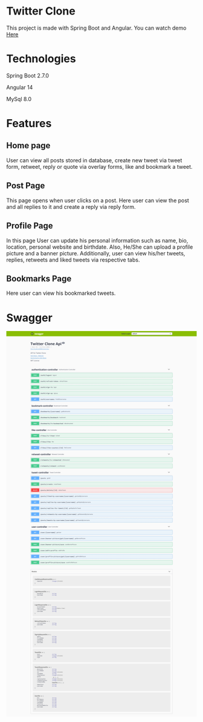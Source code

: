 # Twitter Clone
This project is made with Spring Boot and Angular.
You can watch demo [Here](https://drive.google.com/file/d/1gd3aFiOl4y7Gwu7uUm1yL0vwehWebRWF/view?usp=sharing)

# Technologies
Spring Boot 2.7.0

Angular 14

MySql 8.0
# Features

## Home page
User can view all posts stored in database, create new tweet via tweet form, retweet, reply or quote via overlay forms, like and bookmark a tweet.

## Post Page
This page opens when user clicks on a post. Here user can view the post and all replies to it and create a reply via reply form.

## Profile Page
In this page User can update his personal information such as name, bio, location, personal website and birthdate. 
Also, He/She can upload a profile picture and a banner picture. Additionally, user can view his/her tweets, replies, retweets and liked tweets via respective tabs.

## Bookmarks Page
Here user can view his bookmarked tweets.

# Swagger
![Swagger 1](./backend/swagger/3.jpg)
